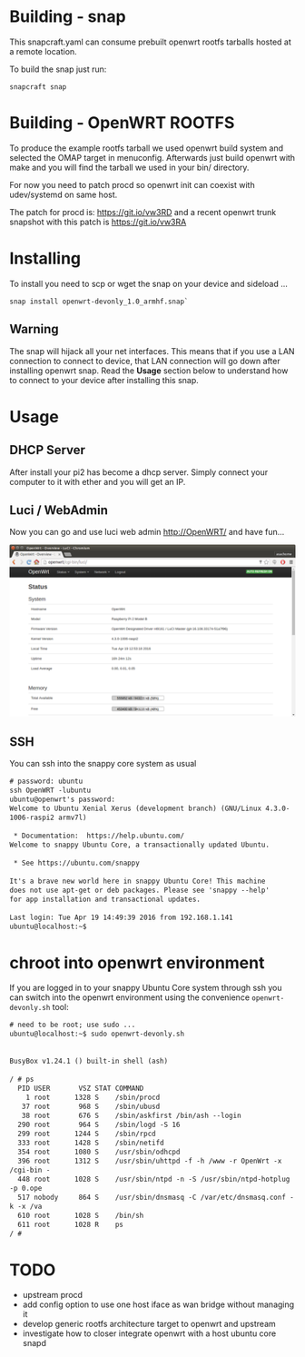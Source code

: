 # Building - snap

This snapcraft.yaml can consume prebuilt openwrt rootfs tarballs hosted at a remote location.

To build the snap just run:

```
snapcraft snap
```

# Building - OpenWRT ROOTFS

To produce the example rootfs tarball we used openwrt build system and selected the OMAP target in menuconfig. Afterwards just build openwrt with make and you will
find the tarball we used in your bin/ directory.

For now you need to patch procd so openwrt init can coexist with udev/systemd on same host.

The patch for procd is: <https://git.io/vw3RD> and a recent openwrt trunk snapshot with this patch is <https://git.io/vw3RA>

# Installing

To install you need to scp or wget the snap on your device and sideload ...

```
snap install openwrt-devonly_1.0_armhf.snap`
```

## Warning

The snap will hijack all your net interfaces. This means that if you use a LAN
connection to connect to device, that LAN connection will go down after
installing openwrt snap. Read the **Usage** section below to understand how to
connect to your device after installing this snap.

# Usage

## DHCP Server

After install your pi2 has become a dhcp server. Simply connect your computer to it with ether and you will get an IP.

## Luci / WebAdmin

Now you can go and use luci web admin <http://OpenWRT/> and have fun...

![alt text](https://github.com/asac/openwrt-snap/raw/master/openwrt-luci-snap.png "Luci on snappy Core")

## SSH

You can ssh into the snappy core system as usual

```
# password: ubuntu
ssh OpenWRT -lubuntu
ubuntu@openwrt's password: 
Welcome to Ubuntu Xenial Xerus (development branch) (GNU/Linux 4.3.0-1006-raspi2 armv7l)

 * Documentation:  https://help.ubuntu.com/
Welcome to snappy Ubuntu Core, a transactionally updated Ubuntu.

 * See https://ubuntu.com/snappy

It's a brave new world here in snappy Ubuntu Core! This machine
does not use apt-get or deb packages. Please see 'snappy --help'
for app installation and transactional updates.

Last login: Tue Apr 19 14:49:39 2016 from 192.168.1.141
ubuntu@localhost:~$
```

# chroot into openwrt environment

If you are logged in to your snappy Ubuntu Core system through ssh you can switch into the openwrt environment using the convenience `openwrt-devonly.sh` tool:

```
# need to be root; use sudo ...
ubuntu@localhost:~$ sudo openwrt-devonly.sh 


BusyBox v1.24.1 () built-in shell (ash)

/ # ps
  PID USER       VSZ STAT COMMAND
    1 root      1328 S    /sbin/procd
   37 root       968 S    /sbin/ubusd
   38 root       676 S    /sbin/askfirst /bin/ash --login
  290 root       964 S    /sbin/logd -S 16
  299 root      1244 S    /sbin/rpcd
  333 root      1428 S    /sbin/netifd
  354 root      1080 S    /usr/sbin/odhcpd
  396 root      1312 S    /usr/sbin/uhttpd -f -h /www -r OpenWrt -x /cgi-bin -
  448 root      1028 S    /usr/sbin/ntpd -n -S /usr/sbin/ntpd-hotplug -p 0.ope
  517 nobody     864 S    /usr/sbin/dnsmasq -C /var/etc/dnsmasq.conf -k -x /va
  610 root      1028 S    /bin/sh
  611 root      1028 R    ps
/ # 
```

# TODO

* upstream procd
* add config option to use one host iface as wan bridge without managing it
* develop generic rootfs architecture target to openwrt and upstream
* investigate how to closer integrate openwrt with a host ubuntu core snapd

